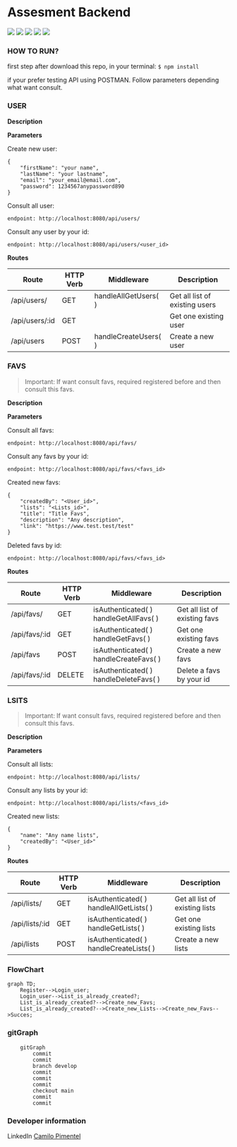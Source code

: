 # Assesment Backend
![](https://img.shields.io/github/stars/cpimentel25/Assesment02.svg) ![](https://img.shields.io/github/forks/cpimentel25/Assesment02.svg) ![](https://img.shields.io/github/tag/cpimentel25/Assesment02.svg) ![](https://img.shields.io/github/release/cpimentel25/Assesment02.svg) ![](https://img.shields.io/github/issues/cpimentel25/Assesment02.svg)

### HOW TO RUN?

first step after download this repo, in your terminal:
`$ npm install`

if your prefer testing API using POSTMAN. Follow parameters depending what want consult.

### USER

**Description**

**Parameters**

Create new user:

	{
		"firstName": "your name",
		"lastName": "your lastname",
		"email": "your_email@email.com",
		"password": 1234567anypassword890
	}

Consult all user:

`endpoint: http://localhost:8080/api/users/`

Consult any user by your id:

`endpoint: http://localhost:8080/api/users/<user_id>`


**Routes**

| Route  | HTTP Verb  | Middleware | Description |
| ------------ | --------------- |  --------------- | --------------- |
| /api/users/      | GET | handleAllGetUsers( )  | Get all list of existing users |
| /api/users/:id      | GET |  | Get one existing user |
| /api/users     | POST | handleCreateUsers( )  | Create a new user | |

### FAVS
> Important: If want consult favs, required registered before and then consult this favs.

**Description**

**Parameters**

Consult all favs:

`endpoint: http://localhost:8080/api/favs/`

Consult any favs by your id:

`endpoint: http://localhost:8080/api/favs/<favs_id>`

Created new favs:

	{
		"createdBy": "<User_id>",
		"lists": "<Lists_id>",
		"title": "Title Favs",
		"description": "Any description",
		"link": "https://www.test.test/test"
	}

Deleted favs by id:

`endpoint: http://localhost:8080/api/favs/<favs_id>`

**Routes**

| Route  | HTTP Verb  | Middleware | Description |
| ------------ | --------------- | ------------ | ------------ |
| /api/favs/     | GET | isAuthenticated( ) handleGetAllFavs( )  | Get all list of existing favs |
| /api/favs/:id      | GET | isAuthenticated( ) handleGetFavs( ) | Get one existing favs |
| /api/favs     | POST | isAuthenticated( ) handleCreateFavs( )  | Create a new favs |
| /api/favs/:id     | DELETE | isAuthenticated( ) handleDeleteFavs( )  | Delete a favs by your id | |


### LSITS
> Important: If want consult favs, required registered before and then consult this favs.

**Description**

**Parameters**

Consult all lists:

`endpoint: http://localhost:8080/api/lists/`

Consult any lists by your id:

`endpoint: http://localhost:8080/api/lists/<favs_id>`

Created new lists:

	{
		"name": "Any name lists",
		"createdBy": "<User_id>"
	}

**Routes**

| Route  | HTTP Verb  | Middleware | Description |
| ------------ |--------------- | ------------ | ------------ |
| /api/lists/      | GET | isAuthenticated( ) handleAllGetLists( )  | Get all list of existing lists |
| /api/lists/:id      | GET | isAuthenticated( ) handleGetLists( ) | Get one existing lists |
| /api/lists     | POST | isAuthenticated( ) handleCreateLists( )  | Create a new lists | |

### FlowChart

```mermaid
graph TD;
    Register-->Login_user;
    Login_user-->List_is_already_created?;
    List_is_already_created?-->Create_new_Favs;
    List_is_already_created?-->Create_new_Lists-->Create_new_Favs-->Succes;
```

### gitGraph

```mermaid
	gitGraph
		commit
		commit
		branch develop
		commit
		commit
		commit
		checkout main
		commit
		commit
```

### Developer information

LinkedIn [Camilo Pimentel][id/name]

[id/name]: https://www.linkedin.com/in/camilo-pimentel-0a0232217/

